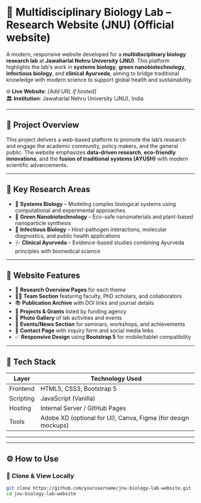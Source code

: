 # 🔬 Multidisciplinary Biology Lab – Research Website (JNU) (Official website)

A modern, responsive website developed for a **multidisciplinary biology research lab** at **Jawaharlal Nehru University (JNU)**. This platform highlights the lab's work in **systems biology**, **green nanobiotechnology**, **infectious biology**, and **clinical Ayurveda**, aiming to bridge traditional knowledge with modern science to support global health and sustainability.

🌐 **Live Website**: _[Add URL if hosted]_  
🏛️ **Institution**: Jawaharlal Nehru University (JNU), India

---

## 🧬 Project Overview

This project delivers a web-based platform to promote the lab’s research and engage the academic community, policy makers, and the general public. The website emphasizes **data-driven research**, **eco-friendly innovations**, and the **fusion of traditional systems (AYUSH)** with modern scientific advancements.

---

## 🧪 Key Research Areas

- 🔹 **Systems Biology** – Modeling complex biological systems using computational and experimental approaches
- 🌿 **Green Nanobiotechnology** – Eco-safe nanomaterials and plant-based nanoparticle synthesis
- 🧫 **Infectious Biology** – Host-pathogen interactions, molecular diagnostics, and public health applications
- 🩺 **Clinical Ayurveda** – Evidence-based studies combining Ayurveda principles with biomedical science

---

## 🌟 Website Features

- 📄 **Research Overview Pages** for each theme
- 👩‍🔬 **Team Section** featuring faculty, PhD scholars, and collaborators
- 📚 **Publication Archive** with DOI links and journal details
- 🧠 **Projects & Grants** listed by funding agency
- 📸 **Photo Gallery** of lab activities and events
- 📅 **Events/News Section** for seminars, workshops, and achievements
- 📧 **Contact Page** with inquiry form and social media links
- ✅ **Responsive Design** using **Bootstrap 5** for mobile/tablet compatibility

---

## 🧰 Tech Stack

| Layer     | Technology Used         |
|-----------|--------------------------|
| Frontend  | HTML5, CSS3, Bootstrap 5 |
| Scripting | JavaScript (Vanilla)     |
| Hosting   | Internal Server / GitHub Pages |
| Tools     | Adobe XD (optional for UI), Canva, Figma (for design mockups) |

---

---

## ⚙️ How to Use

### 🔹 Clone & View Locally

```bash
git clone https://github.com/yourusername/jnu-biology-lab-website.git
cd jnu-biology-lab-website
